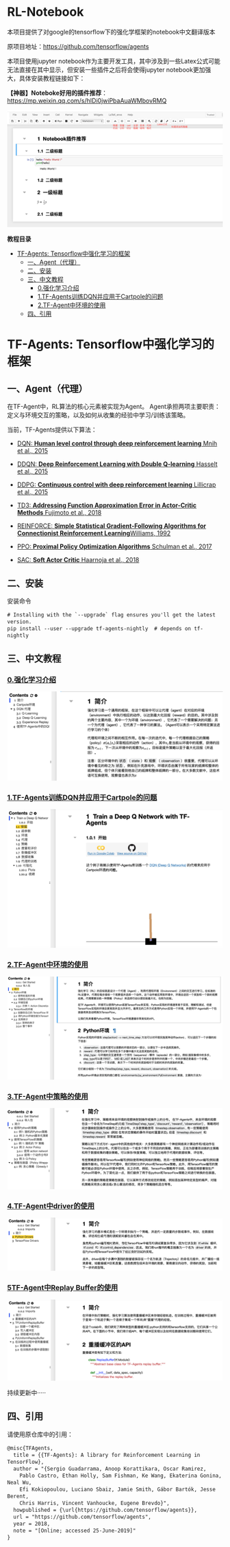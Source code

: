 # RL-Notebook
 本项目提供了对google的tensorflow下的强化学框架的notebook中文翻译版本

原项目地址：https://github.com/tensorflow/agents



本项目使用jupyter notebook作为主要开发工具，其中涉及到一些Latex公式可能无法直接在其中显示，但安装一些插件之后将会使得jupyter notebook更加强大，具体安装教程链接如下：

**【神器】Noteboke好用的插件推荐**：https://mp.weixin.qq.com/s/hIDi0jwiPbaAuaWMbovRMQ

![img](assets/640.png)





**教程目录**

- [TF-Agents: Tensorflow中强化学习的框架](#tf-agents--tensorflow--------)
  * [一、Agent（代理）](#--agent----)
  * [二、安装](#----)
  * [三、中文教程](#------)
    + [0.强化学习介绍](https://github.com/LIANGQINGYUAN/RL-Notebook/blob/master/tf-agent/0_intro_rl_cn.ipynb)
    + [1.TF-Agents训练DQN并应用于Cartpole的问题](https://github.com/LIANGQINGYUAN/RL-Notebook/blob/master/tf-agent/1_dqn_tutorial_cn.ipynb)
    + [2.TF-Agent中环境的使用](https://github.com/LIANGQINGYUAN/RL-Notebook/blob/master/tf-agent/2_environments_tutorial_cn.ipynb)
  * [四、引用](#----)






# TF-Agents: Tensorflow中强化学习的框架

## 一、Agent（代理）

在TF-Agent中，RL算法的核心元素被实现为Agent。 Agent承担两项主要职责：定义与环境交互的策略，以及如何从收集的经验中学习/训练该策略。

当前，TF-Agents提供以下算法：

- [DQN: **Human level control through deep reinforcement learning** Mnih et al., 2015](https://deepmind.com/research/dqn/)

- [DDQN: **Deep Reinforcement Learning with Double Q-learning** Hasselt et al., 2015](https://arxiv.org/abs/1509.06461)

- [DDPG: **Continuous control with deep reinforcement learning** Lillicrap et al., 2015](https://arxiv.org/abs/1509.02971)

- [TD3: **Addressing Function Approximation Error in Actor-Critic Methods** Fujimoto et al., 2018](https://arxiv.org/abs/1802.09477)

- [REINFORCE: **Simple Statistical Gradient-Following Algorithms for Connectionist Reinforcement Learning**Williams, 1992](http://www-anw.cs.umass.edu/~barto/courses/cs687/williams92simple.pdf)

- [PPO: **Proximal Policy Optimization Algorithms** Schulman et al., 2017](https://arxiv.org/abs/1707.06347)

- [SAC: **Soft Actor Critic** Haarnoja et al., 2018](https://arxiv.org/abs/1812.05905)

## 二、安装

安装命令

```
# Installing with the `--upgrade` flag ensures you'll get the latest version.
pip install --user --upgrade tf-agents-nightly  # depends on tf-nightly
```

  

## 三、中文教程

### [0.强化学习介绍](https://github.com/LIANGQINGYUAN/RL-Notebook/blob/master/tf-agent/0_intro_rl_cn.ipynb)


![image-20191207140652253](assets/image-20191207140652253.png)

### [1.TF-Agents训练DQN并应用于Cartpole的问题](https://github.com/LIANGQINGYUAN/RL-Notebook/blob/master/tf-agent/1_dqn_tutorial_cn.ipynb)
![image-20191207140738551](assets/image-20191207140738551.png)



### [2.TF-Agent中环境的使用](https://github.com/LIANGQINGYUAN/RL-Notebook/blob/master/tf-agent/2_environments_tutorial_cn.ipynb)

![image-20191208112113641](assets/image-20191208112113641.png)





### [3.TF-Agent中策略的使用]()

![image-20191209145628516](assets/image-20191209145628516.png)



### [4.TF-Agent中driver的使用]()

![image-20191209145809057](assets/image-20191209145809057.png)



### [5TF-Agent中Replay Buffer的使用]()

![image-20191209145949594](assets/image-20191209145949594.png)



持续更新中·····






## 四、引用

请使用原仓库中的引用：

```
@misc{TFAgents,
  title = {{TF-Agents}: A library for Reinforcement Learning in TensorFlow},
  author = "{Sergio Guadarrama, Anoop Korattikara, Oscar Ramirez,
    Pablo Castro, Ethan Holly, Sam Fishman, Ke Wang, Ekaterina Gonina, Neal Wu,
    Efi Kokiopoulou, Luciano Sbaiz, Jamie Smith, Gábor Bartók, Jesse Berent,
    Chris Harris, Vincent Vanhoucke, Eugene Brevdo}",
  howpublished = {\url{https://github.com/tensorflow/agents}},
  url = "https://github.com/tensorflow/agents",
  year = 2018,
  note = "[Online; accessed 25-June-2019]"
}
```
